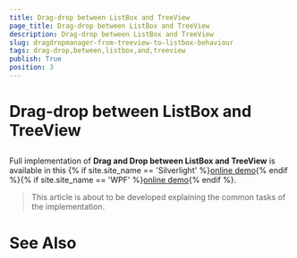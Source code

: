 ```yaml
---
title: Drag-drop between ListBox and TreeView
page_title: Drag-drop between ListBox and TreeView
description: Drag-drop between ListBox and TreeView
slug: dragdropmanager-from-treeview-to-listbox-behaviour
tags: drag-drop,between,listbox,and,treeview
publish: True
position: 3
---
```


# Drag-drop between ListBox and TreeView





## 

Full implementation of __Drag and Drop between ListBox and TreeView__ is available in this
          {% if site.site_name == 'Silverlight' %}[online demo](http://demos.telerik.com/silverlight/#DragAndDrop/TreeToGrid){% endif %}{% if site.site_name == 'WPF' %}[online demo](http://demos.telerik.com/wpf/#DragAndDrop/TreeToGrid){% endif %}.
        

>This article is about to be developed explaining the common tasks of the implementation.

# See Also
